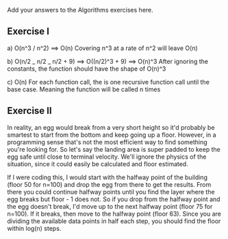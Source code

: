 Add your answers to the Algorithms exercises here.

## Exercise I

a) O(n^3 / n^2) ==> O(n)
Covering n^3 at a rate of n^2 will leave O(n)

b) O(n/2 _ n/2 _ n/2 + 9) ==> O((n/2)^3 + 9) ==> O(n)^3
After ignoring the constants, the function should have the shape of O(n)^3

c) O(n)
For each function call, the is one recursive function call until the base case.
Meaning the function will be called n times

## Exercise II

In reality, an egg would break from a very short height so it'd probably be smartest to start from the bottom and keep going up a floor. However, in a programming sense that's not the most efficient way to find something you're looking for. So let's say the landing area is super padded to keep the egg safe until close to terminal velocity. We'll ignore the physics of the situation, since it could easily be calculated and floor estimated.

If I were coding this, I would start with the halfway point of the building (floor 50 for n=100) and drop the egg from there to get the results. From there you could continue halfway points until you find the layer where the egg breaks but floor - 1 does not. So if you drop from the halfway point and the egg doesn't break, I'd move up to the next halfway point (floor 75 for n=100). If it breaks, then move to the halfway point (floor 63). Since you are dividing the available data points in half each step, you should find the floor within log(n) steps.

